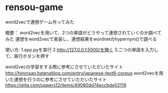 # rensou-game
word2vecで連想ゲーム作ってみた

概要：
word2vecを用いて、2つの単語がどうやって連想されていくのか調べてみた
連想をword2vecで実装し、連想結果をwordnetのhypernym()で調べる

使い方:
1.app.pyを実行
2.http://127.0.0.1:5000/を開く
3.二つの単語を入力して、実行ボタンを押す

word2vecの学習をする際に参考にさせていただいたサイト
http://hironsan.hatenablog.com/entry/japanese-text8-corpus
word2vecを用いた連想を行うのに参考にさせていただいたサイト
https://qiita.com/uppers12/items/49080dd74eccbde02119
